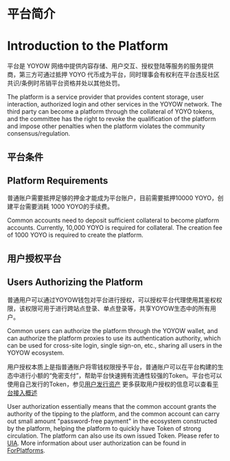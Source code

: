 # 平台简介
# Introduction to the Platform

平台是 YOYOW 网络中提供内容存储、用户交互、授权登陆等服务的服务提供商，第三方可通过抵押 YOYO 代币成为平台，同时理事会有权利在平台违反社区共识/条例时吊销平台资格并处以其他处罚。

The platform is a service provider that provides content storage, user interaction, authorized login and other services in the YOYOW network. The third party can become a platform through the collateral of YOYO tokens, and the committee has the right to revoke the qualification of the platform  and impose other penalties when the platform violates the community consensus/regulation.

## 平台条件
## Platform Requirements
普通账户需要抵押足够的押金才能成为平台账户，目前需要抵押10000 YOYO，创建平台需要消耗 1000 YOYO的手续费。

Common accounts need to deposit sufficient collateral to become platform accounts. Currently, 10,000 YOYO is required for collateral. The creation fee of 1000 YOYO is required to create the platform.

## 用户授权平台
## Users Authorizing the Platform
普通用户可以通过YOYOW钱包对平台进行授权，可以授权平台代理使用其鉴权权限，该权限可用于进行跨站点登录、单点登录等，共享YOYOW生态中的所有用户。

Common users can authorize the platform through the YOYOW wallet, and can authorize the platform proxies to use its authentication authority, which can be used for cross-site login, single sign-on, etc., sharing all users in the YOYOW ecosystem.

用户授权本质上是指普通账户将零钱权限授予平台，普通账户可以在平台构建的生态中进行小额的“免密支付”，帮助平台快速拥有流通性较强的Token。平台也可以使用自己发行的Token，参见[用户发行资产](../asset/uia.html)
更多获取用户授权的信息可以查看[平台接入概述](../others/forplatforms.html)

User authorization essentially means that the common account grants the authority of the tipping to the platform, and the common account can carry out small amount "password-free payment" in the ecosystem constructed by the platform, helping the platform to quickly have Token of strong circulation. The platform can also use its own issued Token. Please refer to [UIA](../asset/uia.html). More information about user authorization can be found in [ForPlatforms](../others/forplatforms.html).
